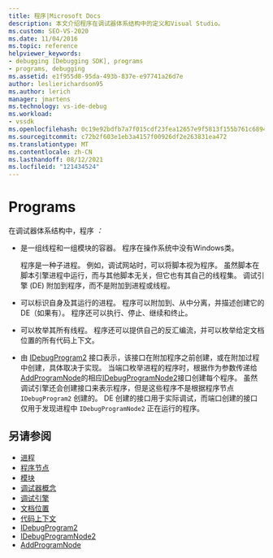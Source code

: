 ```yaml
---
title: 程序|Microsoft Docs
description: 本文介绍程序在调试器体系结构中的定义和Visual Studio。
ms.custom: SEO-VS-2020
ms.date: 11/04/2016
ms.topic: reference
helpviewer_keywords:
- debugging [Debugging SDK], programs
- programs, debugging
ms.assetid: e1f955d8-95da-493b-837e-e97741a26d7e
author: leslierichardson95
ms.author: lerich
manager: jmartens
ms.technology: vs-ide-debug
ms.workload:
- vssdk
ms.openlocfilehash: 0c19e92bdfb7a7f015cdf23fea12657e9f5813f155b761c6894bc9d943841b63
ms.sourcegitcommit: c72b2f603e1eb3a4157f00926df2e263831ea472
ms.translationtype: MT
ms.contentlocale: zh-CN
ms.lasthandoff: 08/12/2021
ms.locfileid: "121434524"
---
```

# <a name="programs"></a>Programs
在调试器体系结构中，程序 *：*

- 是一组线程和一组模块的容器。 程序在操作系统中没有Windows类。

     程序是一种子进程。 例如，调试网站时，可以将脚本视为程序。 虽然脚本在脚本引擎进程中运行，而与其他脚本无关，但它也有其自己的线程集。 调试引擎 (DE) 附加到程序，而不是附加到进程或线程。

- 可以标识自身及其运行的进程。 程序可以附加到、从中分离，并描述创建它的 DE（如果有）。 程序还可以执行、停止、继续和终止。

- 可以枚举其所有线程。 程序还可以提供自己的反汇编流，并可以枚举给定文档位置的所有代码上下文。

- 由 [IDebugProgram2](../../extensibility/debugger/reference/idebugprogram2.md) 接口表示，该接口在附加程序之前创建，或在附加过程中创建，具体取决于实现。 当端口枚举进程的程序时，根据作为参数传递给[AddProgramNode](../../extensibility/debugger/reference/idebugportnotify2-addprogramnode.md)的相应[IDebugProgramNode2](../../extensibility/debugger/reference/idebugprogramnode2.md)接口创建每个程序。 虽然调试引擎还会创建接口来表示程序，但是这些程序不是根据程序节点 `IDebugProgram2` 创建的。 DE 创建的接口用于实际调试，而端口创建的接口仅用于发现进程中 `IDebugProgramNode2` 正在运行的程序。

## <a name="see-also"></a>另请参阅
- [进程](../../extensibility/debugger/processes.md)
- [程序节点](../../extensibility/debugger/program-nodes.md)
- [模块](../../extensibility/debugger/modules.md)
- [调试器概念](../../extensibility/debugger/debugger-concepts.md)
- [调试引擎](../../extensibility/debugger/debug-engine.md)
- [文档位置](../../extensibility/debugger/document-position.md)
- [代码上下文](../../extensibility/debugger/code-context.md)
- [IDebugProgram2](../../extensibility/debugger/reference/idebugprogram2.md)
- [IDebugProgramNode2](../../extensibility/debugger/reference/idebugprogramnode2.md)
- [AddProgramNode](../../extensibility/debugger/reference/idebugportnotify2-addprogramnode.md)
